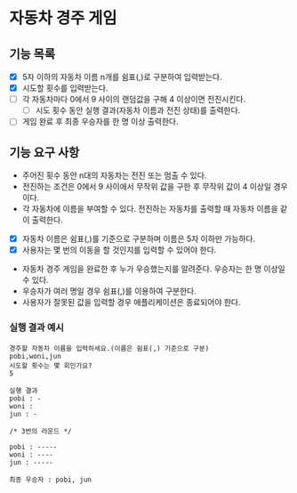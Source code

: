 # 자동차 경주 게임

## 기능 목록
- [X] 5자 이하의 자동차 이름 n개를 쉼표(,)로 구분하여 입력받는다.
- [X] 시도할 횟수를 입력받는다.
- [ ] 각 자동차마다 0에서 9 사이의 랜덤값을 구해 4 이상이면 전진시킨다.
  - [ ] 시도 횟수 동안 실행 결과(자동차 이름과 전진 상태)를 출력한다.
- [ ] 게임 완료 후 최종 우승자를 한 명 이상 출력한다.

## 기능 요구 사항

- 주어진 횟수 동안 n대의 자동차는 전진 또는 멈출 수 있다.
- 전진하는 조건은 0에서 9 사이에서 무작위 값을 구한 후 무작위 값이 4 이상일 경우이다.
- 각 자동차에 이름을 부여할 수 있다. 전진하는 자동차를 출력할 때 자동차 이름을 같이 출력한다.
- [X] 자동차 이름은 쉼표(,)를 기준으로 구분하며 이름은 5자 이하만 가능하다.
- [X] 사용자는 몇 번의 이동을 할 것인지를 입력할 수 있어야 한다.
- 자동차 경주 게임을 완료한 후 누가 우승했는지를 알려준다. 우승자는 한 명 이상일 수 있다.
- 우승자가 여러 명일 경우 쉼표(,)를 이용하여 구분한다.
- 사용자가 잘못된 값을 입력할 경우 애플리케이션은 종료되어야 한다.

### 실행 결과 예시

```
경주할 자동차 이름을 입력하세요.(이름은 쉼표(,) 기준으로 구분)
pobi,woni,jun
시도할 횟수는 몇 회인가요?
5

실행 결과
pobi : -
woni : 
jun : -

/* 3번의 라운드 */

pobi : -----
woni : ----
jun : -----

최종 우승자 : pobi, jun
```
